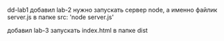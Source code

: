 dd-lab1
добавил lab-2
нужно запускать сервер node, а именно файлик server.js  в папке src:
  'node server.js'

добавил lab-3
запускать index.html в папке dist

